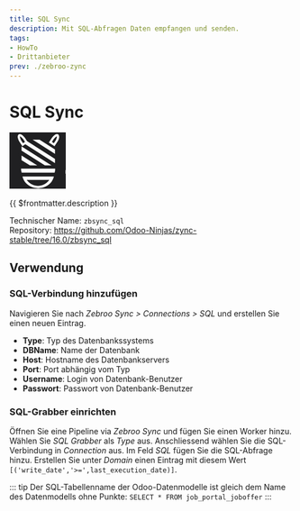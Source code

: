 ```yaml
---
title: SQL Sync
description: Mit SQL-Abfragen Daten empfangen und senden.
tags:
- HowTo
- Drittanbieter
prev: ./zebroo-zync
---
```

# SQL Sync
![](attachments/icon_odoo_zbsync.jpg)

{{ $frontmatter.description }}

Technischer Name: `zbsync_sql`\
Repository: <https://github.com/Odoo-Ninjas/zync-stable/tree/16.0/zbsync_sql>

## Verwendung

### SQL-Verbindung hinzufügen

Navigieren Sie nach *Zebroo Sync > Connections > SQL* und erstellen Sie einen neuen Eintrag. 

* **Type**: Typ des Datenbankssystems
* **DBName**: Name der Datenbank
* **Host**: Hostname des Datenbankservers
* **Port**: Port abhängig vom Typ
* **Username**: Login von Datenbank-Benutzer
* **Passwort**: Passwort von Datenbank-Benutzer

### SQL-Grabber einrichten

Öffnen Sie eine Pipeline via *Zebroo Sync* und fügen Sie einen Worker hinzu. Wählen Sie *SQL Grabber* als *Type* aus. Anschliessend wählen Sie die SQL-Verbindung in *Connection* aus. Im Feld *SQL* fügen Sie die SQL-Abfrage hinzu. Erstellen Sie unter *Domain* einen Eintrag mit diesem Wert `[('write_date','>=',last_execution_date)]`. 

::: tip
Der SQL-Tabellenname der Odoo-Datenmodelle ist gleich dem Name des Datenmodells ohne Punkte: `SELECT * FROM job_portal_joboffer`
:::
